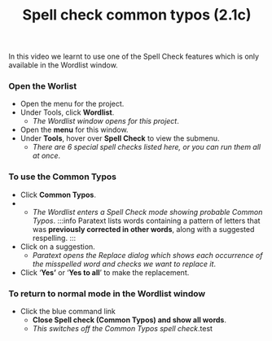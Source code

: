 ﻿---
title: Spell check common typos (2.1c)
---
In this video we learnt to use one of the Spell Check features which is only available in the Wordlist window.
### Open the Worlist
-  Open the menu for the project.
-  Under Tools, click **Wordlist**.  
    -  *The Wordlist window opens for this project*.
-  Open the **menu** for this window.
-  Under **Tools**, hover over **Spell Check** to view the submenu.  
    -  *There are 6 special spell checks listed here, or you can run them all at once*.

### To use the Common Typos
-  Click **Common Typos**.  
-   - *The Wordlist enters a Spell Check mode showing probable Common Typos*.
:::info
Paratext lists words containing a pattern of letters that was **previously corrected in other words**, along with a suggested respelling.
:::
-  Click on a suggestion.  
    - *Paratext opens the Replace dialog which shows each occurrence of the misspelled word and checks we want to replace it*.
-  Click ‘**Yes’** or ‘**Yes to all**’ to make the replacement.

### To return to normal mode in the Wordlist window
-  Click the blue command link
    -  **Close Spell check (Common Typos) and show all words**.  
    -  *This switches off the Common Typos spell check*.test
